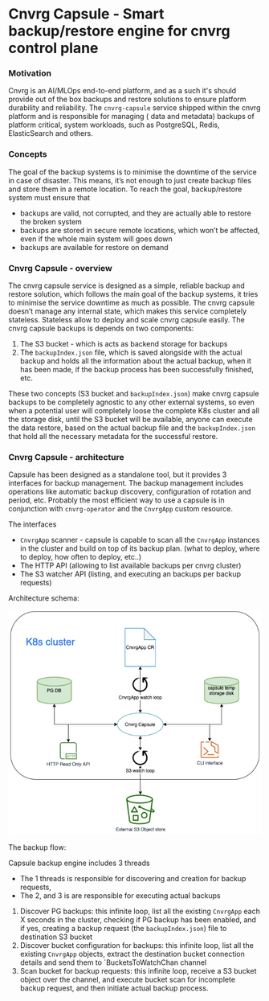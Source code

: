 # Cnvrg Capsule - Smart backup/restore engine for cnvrg control plane

### Motivation 

Cnvrg is an AI/MLOps end-to-end platform, and as a such it's should provide 
out of the box backups and restore solutions to ensure platform durability and reliability. 
The `cnvrg-capsule` service shipped within the cnvrg platform and is responsible for managing ( data and metadata) backups of platform critical, system workloads, such as PostgreSQL, Redis, ElasticSearch and others. 

### Concepts 
The goal of the backup systems is to minimise the downtime of the service in case of disaster. 
This means, it’s not enough to just create backup files and store them in a remote location. 
To reach the goal, backup/restore system must ensure that
* backups are valid, not corrupted, and they are actually able to restore the broken system 
* backups are stored in secure remote locations, which won’t be affected, even if the whole main system will goes down 
* backups are available for restore on demand 

### Cnvrg Capsule - overview
The cnvrg capsule service is designed as a simple, reliable backup and restore solution, which follows the main goal of the backup systems, it tries to minimise the service downtime as much as possible. 
The cnvrg capsule doesn’t manage any internal state, which makes this service completely stateless. Stateless allow to deploy and scale cnvrg capsule easily. 
The cnvrg capsule backups is depends on two components:
1. The S3 bucket - which is acts as backend storage for backups 
2. The `backupIndex.json` file, which is saved alongside with the actual backup and holds all the information about the actual backup, when it has been made, if the backup process has been successfully finished, etc. 

These two concepts (S3 bucket and `backupIndex.json`) make cnvrg capsule backups to be completely agnostic to any other external systems, so even when a potential user will completely loose the complete K8s cluster and all the storage disk, until the S3 bucket will be available, anyone can execute the data restore, based on the actual backup file and the `backupIndex.json` that hold all the necessary metadata for the successful restore.


### Cnvrg Capsule - architecture 
Capsule has been designed as a standalone tool, but it provides 3 interfaces for backup management. The backup management includes operations like automatic backup discovery, configuration of rotation and period, etc. Probably the most efficient way to use a capsule is in conjunction with `cnvrg-operator` and the `CnvrgApp` custom resource. 

The interfaces

* `CnvrgApp` scanner - capsule is capable to scan all the `CnvrgApp` instances in the cluster and build on top of its backup plan. (what to deploy, where to deploy, how often to deploy, etc..)  
* The HTTP API (allowing to list available backups per cnvrg cluster)
* The S3 watcher API (listing, and executing an backups per backup requests) 

Architecture schema: 

![capsule schema](./docs/schema.png)


The backup flow:

Capsule backup engine includes 3 threads 
* The 1 threads is responsible for discovering and creation for backup requests, 
* The 2, and 3 is are responsible for executing actual backups 

1. Discover PG backups: this infinite loop, list all the existing `CnvrgApp` each X seconds in the cluster, checking if PG backup has been enabled, and if yes, creating a  backup request (the `backupIndex.json`) file to destination S3 bucket
2. Discover bucket configuration for backups: this infinite loop, list all the existing `CnvrgApp` objects, extract the destination bucket connection details and send them to `BucketsToWatchChan channel 
3. Scan bucket for backup requests: this infinite loop, receive a S3 bucket object over the channel, and execute bucket scan for incomplete backup request, and then initiate actual backup process.
